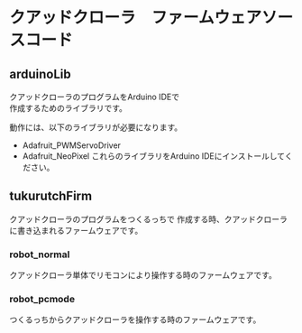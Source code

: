 # クアッドクローラ　ファームウェアソースコード  

## arduinoLib

クアッドクローラのプログラムをArduino IDEで  
作成するためのライブラリです。

動作には、以下のライブラリが必要になります。
 - Adafruit_PWMServoDriver
 - Adafruit_NeoPixel
 これらのライブラリをArduino IDEにインストールしてください。

## tukurutchFirm

クアッドクローラのプログラムをつくるっちで
作成する時、クアッドクローラに書き込まれるファームウェアです。

### robot_normal

クアッドクローラ単体でリモコンにより操作する時のファームウェアです。

### robot_pcmode

つくるっちからクアッドクローラを操作する時のファームウェアです。
